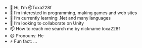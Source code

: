 - 👋 Hi, I’m @Toxa228f
- 👀 I’m interested in programming, making games and web sites
- 🌱 I’m currently learning .Net and many languages
- 💞️ I’m looking to collaborate on Unity
- 📫 How to reach me search me by nickname toxa228f
- 😄 Pronouns: He
- ⚡ Fun fact: ...

<!---
Toxa228f/Toxa228f is a ✨ special ✨ repository because its `README.md` (this file) appears on your GitHub profile.
You can click the Preview link to take a look at your changes.
--->
